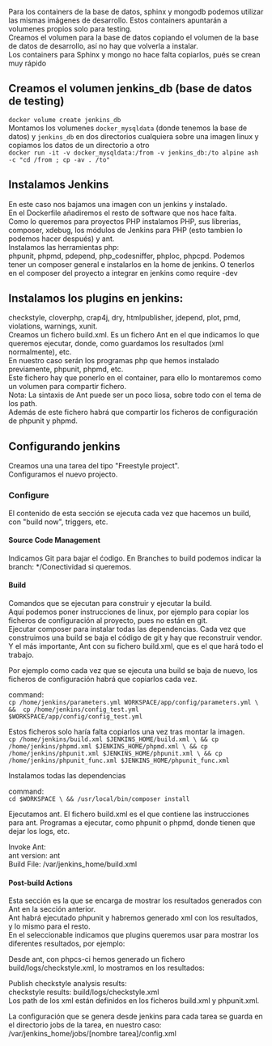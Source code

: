 Para los containers de la base de datos, sphinx y mongodb podemos utilizar las mismas imágenes de desarrollo. Estos containers apuntarán a volumenes propios solo para testing.  
Creamos el volumen para la base de datos copiando el volumen de la base de datos de desarrollo, así no hay que volverla a instalar.  
Los containers para Sphinx y mongo no hace falta copiarlos, pués se crean muy rápido  
## Creamos el volumen jenkins_db (base de datos de testing)
`docker volume create jenkins_db`  
Montamos los volumenes `docker_mysqldata` (donde tenemos la base de datos) y `jenkins_db` en dos directorios cualquiera sobre una imagen linux y copiamos los datos de un directorio a otro  
`docker run -it -v docker_mysqldata:/from -v jenkins_db:/to alpine ash -c "cd /from ; cp -av . /to"`
## Instalamos Jenkins
En este caso nos bajamos una imagen con un jenkins y instalado.  
En el Dockerfile añadiremos el resto de software que nos hace falta.  
Como lo queremos para proyectos PHP instalamos PHP, sus librerias, composer, xdebug, los módulos de Jenkins para PHP (esto tambien lo podemos hacer después) y ant.  
Instalamos las herramientas php:  
phpunit, phpmd, pdepend, php_codesniffer, phploc, phpcpd. Podemos tener un composer general e instalarlos en la home de jenkins. O tenerlos en el composer del proyecto a integrar en jenkins como require -dev

## Instalamos los plugins en jenkins:
checkstyle, cloverphp, crap4j, dry, htmlpublisher, jdepend, plot, pmd, violations, warnings, xunit.  
Creamos un fichero build.xml. Es un fichero Ant en el que indicamos lo que queremos ejecutar, donde, como guardamos los resultados (xml normalmente), etc.  
En nuestro caso serán los programas php que hemos instalado previamente, phpunit, phpmd, etc.  
Este fichero hay que ponerlo en el container, para ello lo montaremos como un volumen para compartir fichero.  
Nota: La sintaxis de Ant puede ser un poco liosa, sobre todo con el tema de los path.  
Además de este fichero habrá que compartir los ficheros de configuración de phpunit y phpmd.  
## Configurando jenkins
Creamos una una tarea del tipo "Freestyle project".  
Configuramos el nuevo projecto.  
### Configure  
El contenido de esta sección se ejecuta cada vez que hacemos un build, con "build now", triggers, etc.   
#### Source Code Management  
Indicamos Git para bajar el ćodigo. En Branches to build podemos indicar la branch: */Conectividad si queremos.  
####  Build  
Comandos que se ejecutan para construir y ejecutar la build.   
Aquí podemos poner instrucciones de linux, por ejemplo para copiar los ficheros de configuración al proyecto, pues no están en git.  
Ejecutar composer para instalar todas las dependencias. Cada vez que construimos una build se baja el código de git y hay que reconstruir vendor.  
Y el más importante, Ant con su fichero build.xml, que es el que hará todo el trabajo.  

Por ejemplo como cada vez que se ejecuta una build se baja de nuevo, los ficheros de configuración habrá que copiarlos cada vez.

command:  
`cp /home/jenkins/parameters.yml WORKSPACE/app/config/parameters.yml \
&&  cp /home/jenkins/config_test.yml $WORKSPACE/app/config/config_test.yml`

Estos ficheros solo haría falta copiarlos una vez tras montar la imagen.  
`cp /home/jenkins/build.xml $JENKINS_HOME/build.xml \
&& cp /home/jenkins/phpmd.xml $JENKINS_HOME/phpmd.xml \
&& cp /home/jenkins/phpunit.xml $JENKINS_HOME/phpunit.xml \
&& cp /home/jenkins/phpunit_func.xml $JENKINS_HOME/phpunit_func.xml`

Instalamos todas las dependencias

command:   
`cd $WORKSPACE \
&& /usr/local/bin/composer install `

Ejecutamos ant. El fichero build.xml es el que contiene las instrucciones para ant. Programas a ejecutar, como phpunit o phpmd, donde tienen que dejar los logs, etc.

Invoke Ant:  
ant version: ant  
Build File: /var/jenkins_home/build.xml   

#### Post-build Actions  
Esta sección es la que se encarga de mostrar los resultados generados con Ant en la sección anterior.  
Ant habrá ejecutado phpunit y habremos generado xml con los resultados, y lo mismo para el resto.  
En el seleccionable indicamos que plugins queremos usar para mostrar los diferentes resultados, por ejemplo:  

Desde ant, con phpcs-ci hemos generado un fichero build/logs/checkstyle.xml, lo mostramos en los resultados:  

Publish checkstyle analysis results:  
checkstyle results: build/logs/checkstyle.xml  
Los path de los xml están definidos en los ficheros build.xml y phpunit.xml.  

La configuración que se genera desde jenkins para cada tarea se guarda en el directorio jobs de la tarea, en nuestro caso:
/var/jenkins_home/jobs/[nombre tarea]/config.xml



